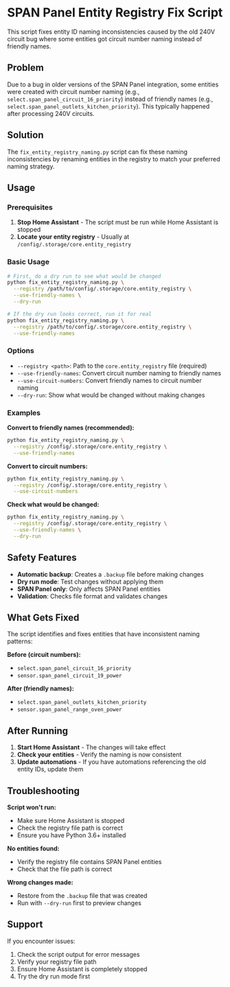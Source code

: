 # SPAN Panel Entity Registry Fix Script

This script fixes entity ID naming inconsistencies caused by the old 240V circuit bug where some entities got circuit number naming instead of friendly names.

## Problem

Due to a bug in older versions of the SPAN Panel integration, some entities were created with circuit number naming (e.g.,
`select.span_panel_circuit_16_priority`) instead of friendly names (e.g., `select.span_panel_outlets_kitchen_priority`). This typically happened after
processing 240V circuits.

## Solution

The `fix_entity_registry_naming.py` script can fix these naming inconsistencies by renaming entities in the registry to match your preferred naming strategy.

## Usage

### Prerequisites

1. **Stop Home Assistant** - The script must be run while Home Assistant is stopped
2. **Locate your entity registry** - Usually at `/config/.storage/core.entity_registry`

### Basic Usage

```bash
# First, do a dry run to see what would be changed
python fix_entity_registry_naming.py \
  --registry /path/to/config/.storage/core.entity_registry \
  --use-friendly-names \
  --dry-run

# If the dry run looks correct, run it for real
python fix_entity_registry_naming.py \
  --registry /path/to/config/.storage/core.entity_registry \
  --use-friendly-names
```

### Options

- `--registry <path>`: Path to the `core.entity_registry` file (required)
- `--use-friendly-names`: Convert circuit number naming to friendly names
- `--use-circuit-numbers`: Convert friendly names to circuit number naming
- `--dry-run`: Show what would be changed without making changes

### Examples

**Convert to friendly names (recommended):**

```bash
python fix_entity_registry_naming.py \
  --registry /config/.storage/core.entity_registry \
  --use-friendly-names
```

**Convert to circuit numbers:**

```bash
python fix_entity_registry_naming.py \
  --registry /config/.storage/core.entity_registry \
  --use-circuit-numbers
```

**Check what would be changed:**

```bash
python fix_entity_registry_naming.py \
  --registry /config/.storage/core.entity_registry \
  --use-friendly-names \
  --dry-run
```

## Safety Features

- **Automatic backup**: Creates a `.backup` file before making changes
- **Dry run mode**: Test changes without applying them
- **SPAN Panel only**: Only affects SPAN Panel entities
- **Validation**: Checks file format and validates changes

## What Gets Fixed

The script identifies and fixes entities that have inconsistent naming patterns:

**Before (circuit numbers):**

- `select.span_panel_circuit_16_priority`
- `sensor.span_panel_circuit_19_power`

**After (friendly names):**

- `select.span_panel_outlets_kitchen_priority`
- `sensor.span_panel_range_oven_power`

## After Running

1. **Start Home Assistant** - The changes will take effect
2. **Check your entities** - Verify the naming is now consistent
3. **Update automations** - If you have automations referencing the old entity IDs, update them

## Troubleshooting

**Script won't run:**

- Make sure Home Assistant is stopped
- Check the registry file path is correct
- Ensure you have Python 3.6+ installed

**No entities found:**

- Verify the registry file contains SPAN Panel entities
- Check that the file path is correct

**Wrong changes made:**

- Restore from the `.backup` file that was created
- Run with `--dry-run` first to preview changes

## Support

If you encounter issues:

1. Check the script output for error messages
2. Verify your registry file path
3. Ensure Home Assistant is completely stopped
4. Try the dry run mode first
